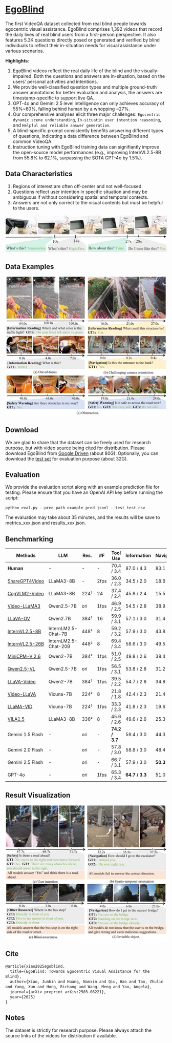 # [EgoBlind](https://arxiv.org/abs/2503.08221)
The first VideoQA dataset collected from real blind people towards egocentric visual assistance. EgoBlind comprises 1,392 videos that record the daily lives of real blind users from a first-person perspective. It also features 5.3K questions directly posed or generated and verified by blind individuals to reflect their in-situation needs for visual assistance under various scenarios.

**Highlights**:
1) EgoBlind videos reflect the real daily life of the blind and the visually-impaired. Both the questions and answers are in-situation, based on the users' personal activities and intentions.
2) We provide well-classified question types and multiple ground-truth answer annotations for better evaluation and analysis, the answers are timestamp-specific to support live QA.
3) GPT-4o and Gemini 2.5 level intelligence can only achieves accuracy of 55%~60%, falling behind human by a whopping ~27%.
4) Our comprehensive analyses elicit three major challenges: ```Egocentric dynamic scene understanding```, ```In-situatin user intention reasoning```, and ```Helpful and reliable answer generation```.
5) A blind-specific prompt consistently benefits answering different types of questions, indicating a data difference between EgoBlind and common VideoQA. 
6) Instruction tuning with EgoBlind training data can signifiantly improve the open-source model performances (e.g., improving InternVL2.5-8B from 55.8% to 62.1%,  surpassing the SOTA GPT-4o by 1.5%).

## Data Characteristics
1) Regions of interest are often off-center and not well-focused.
2) Questions reflect user intention in specific situation and may be ambiguous if without considering spatial and temporal contexts.
3) Answers are not only correct to the visual contents but must be helpful to the users.

![EgoBlind](misc/intro.jpg)
## Data Examples
![EgoBlind](misc/egoblind.jpg)
## Download
We are glad to share that the dataset can be freely used for research purpose, but with video source being cited for distribution. Please download EgoBlind from [Google Driven](https://drive.google.com/drive/folders/1MHY7COE0hARiGe-3uO3_vO5PPLhFx2nZ?usp=sharing) (about 80G). Optionally, you can download the [test set](https://drive.google.com/drive/folders/1gLcqwKrJcZ7tTbaBI8aWEhPImRdDsGQx?usp=sharing) for evaluation purpose (about 32G).  

## Evaluation
We provide the evaluation script along with an example prediction file for testing. Please ensure that you have an OpenAI API key before running the script:
```
python eval.py --pred_path example_pred.jsonl --test test.csv
```
The evaluation may take about 35 minutes, and the results will be save to metrics_xxx.json and results_xxx.json.
## Benchmarking
| Methods              | LLM                | Res.     | #F      | Tool Use   | Information | Navigation | Safety    | Communication | Resource  | Average   |
|----------------------|--------------------|----------|---------|------------|-------------|------------|-----------|----------------|-----------|-----------|
| **Human**            | -                  | -        | -       | 70.4 / 3.4 | 87.0 / 4.3  | 83.1 / 3.9 | 91.9 / 4.5 | 94.7 / 4.7     | 96.6 / 4.6| 87.4 / 4.2|
| [ShareGPT4Video](https://github.com/ShareGPT4Omni/ShareGPT4Video)   | LLaMA3-8B          | -        | 2fps    | 36.0 / 2.3 | 34.5 / 2.0  | 18.6 / 1.5 | 43.5 / 2.3 | 40.3 / 2.2  | 26.0 / 1.7| 33.9 / 2.0|
| [CogVLM2-Video](https://github.com/THUDM/CogVLM2)   | LLaMA3-8B          | 224²     | 24      | 37.4 / 2.4 | 45.8 / 2.4  | 15.5 / 1.4 | 51.4 / 2.6 | 44.4 / 2.4     | 34.1 / 2.0 | 41.2 / 2.3|
| [Video-LLaMA3](https://github.com/DAMO-NLP-SG/VideoLLaMA3)    | Qwen2.5-7B         | ori      | 1fps    | 46.9 / 2.5 | 54.5 / 2.8  | 38.9 / 2.2 | 53.6 / 2.8 | 48.6 / 2.6 | 53.8 / 2.8 | 51.3 / 2.7|
| [LLaVA-OV](https://github.com/LLaVA-VL/LLaVA-NeXT)        | Qwen2.7B           | 384²     | 16      | 59.9 / 3.1 | 57.1 / 3.0  | 31.4 / 2.1 | 65.9 / 3.3 | 58.3 / 3.0     | 50.2 / 2.7| 55.1 / 2.9|
| [InternVL2.5-8B](https://github.com/OpenGVLab/InternVL)  | InternLM2.5-Chat-7B| 448²     | 8       | 59.2 / 3.2 | 57.9 / 3.0  | 43.8 / 2.6 | 60.1 / 3.0 | 44.4 / 2.4     | 54.3 / 2.9| 55.8 / 2.9|
| [InternVL2.5-26B](https://github.com/OpenGVLab/InternVL) | InternLM2.5-Chat-20B| 448²    | 8       | 69.4 / 3.4 | 58.6 / 3.0  | 49.5 / 2.7 | 57.0 / 2.9 | 43.1 / 2.3     | 53.2 / 2.8| 56.6 / 2.9|
| [MiniCPM-V 2.6](https://github.com/OpenBMB/MiniCPM-o)   | Qwen2-7B           | 384²     | 1fps      | 51.0 / 2.5 | 49.8 / 2.6  | 38.4 / 2.2 | 34.2 / 1.9 | 37.5 / 2.0     | 42.8 / 2.2| 43.6 / 2.3|
| [Qwen2.5-VL](https://github.com/QwenLM/Qwen2.5-VL)       | Qwen2.5-7B         | ori      | 1fps    | 56.5 / 3.1 | 53.8 / 2.8  | 31.2 / 2.1 | 53.5 / 2.8 | 41.7 / 2.4     | 38.2 / 2.2 | 49.0 / 2.7|
| [LLaVA-Video](https://github.com/LLaVA-VL/LLaVA-NeXT)     | Qwen2-7B           | 384²     | 1fps      | 39.5 / 2.2 | 54.7 / 2.8  | 34.8 / 2.1 | 61.9 / 3.1 | 48.6 / 2.6     | 49.7 / 2.6| 52.0 / 2.7|
| [Video-LLaVA](https://github.com/PKU-YuanGroup/Video-LLaVA)     | Vicuna-7B          | 224²     | 8       | 21.8 / 1.8 | 42.4 / 2.3  | 21.4 / 1.5 | 28.5 / 2.5 | 41.7 / 2.2     | 36.4 / 2.0| 39.1 / 2.2|
| [LLaMA-VID](https://github.com/dvlab-research/LLaMA-VID)       | Vicuna-7B          | 224²     | 1fps       | 33.3 / 2.3 | 41.8 / 2.3  | 19.6 / 1.5 | 52.2 / 2.7 | 40.3 / 2.2     | 37.0 / 2.1| 40.1 / 2.2|
| [VILA1.5](https://github.com/NVlabs/VILA)         | LLaMA3-8B          | 336²     | 8       | 45.6 / 2.6 | 49.6 / 2.6  | 25.3 / 1.6 | 58.5 / 2.9 | 50.0 / 2.6     | 41.0 / 2.3| 47.2 / 2.5|
| Gemini 1.5 Flash     | -                  | ori      | -       | **74.2 / 3.7** | 59.4 / 3.0 | 44.3 / 2.6 | 60.4 / 3.0 | 58.3 / 2.9 | 54.3 / 2.9 | 57.9 / 3.0 |
| Gemini 2.0 Flash     | -                  | ori      | -    | 57.8 / 3.0 | 58.8 / 3.0 | 48.4 / 2.7  | 56.1 / 2.8 | 52.8 / 2.7 | 48.6 / 2.6 | 55.7 / 2.9 |
| Gemini 2.5 Flash     | -                  | ori      | -    | 66.7 / 3.1 | 57.9 / 3.0 | **50.3 / 2.7** | 51.6 / 2.9 | 52.5 / 2.6 | **58.4 / 3.0** | 56.3 / 2.9 |
| GPT-4o              | -                  | ori      | 1fps    | 65.3 / 3.4 | **64.7 / 3.3** | 51.0 / 2.9 | **58.8 / 3.0** | **62.4 / 3.1** | 55.5 / 2.9 | **60.6 / 3.1** |
## Result Visualization
![EgoBlind](misc/vis.jpg)

## Cite
```
@article{xiao2025egoblind,
  title={EgoBlind: Towards Egocentric Visual Assistance for the Blind},
  author={Xiao, Junbin and Huang, Nanxin and Qiu, Hao and Tao, Zhulin and Yang, Xun and Hong, Richang and Wang, Meng and Yao, Angela},
  journal={arXiv preprint arXiv:2503.08221},
  year={2025}
}
```

## Notes
The dataset is strictly for research purpose. Please always attach the source links of the videos for distribution if available.

